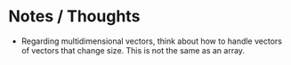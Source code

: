 # Notes / Thoughts

- Regarding multidimensional vectors, think about how to handle vectors of vectors that change size. This is not the same as an array.
